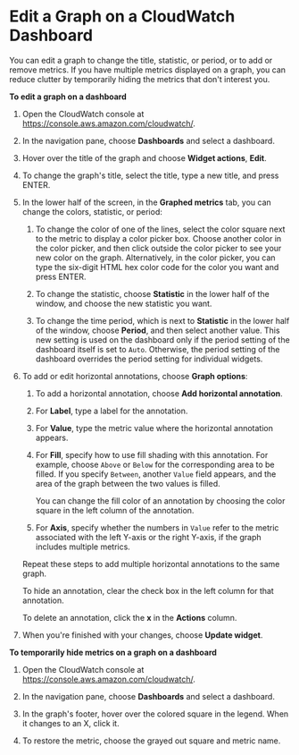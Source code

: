 # Edit a Graph on a CloudWatch Dashboard<a name="edit_graph_dashboard"></a>

You can edit a graph to change the title, statistic, or period, or to add or remove metrics\. If you have multiple metrics displayed on a graph, you can reduce clutter by temporarily hiding the metrics that don't interest you\.

**To edit a graph on a dashboard**

1. Open the CloudWatch console at [https://console\.aws\.amazon\.com/cloudwatch/](https://console.aws.amazon.com/cloudwatch/)\.

1. In the navigation pane, choose **Dashboards** and select a dashboard\.

1. Hover over the title of the graph and choose **Widget actions**, **Edit**\.

1. To change the graph's title, select the title, type a new title, and press ENTER\.

1. In the lower half of the screen, in the **Graphed metrics** tab, you can change the colors, statistic, or period:

   1. To change the color of one of the lines, select the color square next to the metric to display a color picker box\. Choose another color in the color picker, and then click outside the color picker to see your new color on the graph\. Alternatively, in the color picker, you can type the six\-digit HTML hex color code for the color you want and press ENTER\.

   1. To change the statistic, choose **Statistic** in the lower half of the window, and choose the new statistic you want\.

   1. To change the time period, which is next to **Statistic** in the lower half of the window, choose **Period**, and then select another value\. This new setting is used on the dashboard only if the period setting of the dashboard itself is set to `Auto`\. Otherwise, the period setting of the dashboard overrides the period setting for individual widgets\.

1. To add or edit horizontal annotations, choose **Graph options**:

   1. To add a horizontal annotation, choose **Add horizontal annotation**\.

   1. For **Label**, type a label for the annotation\.

   1. For **Value**, type the metric value where the horizontal annotation appears\.

   1. For **Fill**, specify how to use fill shading with this annotation\. For example, choose `Above` or `Below` for the corresponding area to be filled\. If you specify `Between`, another `Value` field appears, and the area of the graph between the two values is filled\.

      You can change the fill color of an annotation by choosing the color square in the left column of the annotation\. 

   1. For **Axis**, specify whether the numbers in `Value` refer to the metric associated with the left Y\-axis or the right Y\-axis, if the graph includes multiple metrics\.

   Repeat these steps to add multiple horizontal annotations to the same graph\.

   To hide an annotation, clear the check box in the left column for that annotation\.

   To delete an annotation, click the **x** in the **Actions** column\.

1. When you're finished with your changes, choose **Update widget**\.

**To temporarily hide metrics on a graph on a dashboard**

1. Open the CloudWatch console at [https://console\.aws\.amazon\.com/cloudwatch/](https://console.aws.amazon.com/cloudwatch/)\.

1. In the navigation pane, choose **Dashboards** and select a dashboard\.

1. In the graph's footer, hover over the colored square in the legend\. When it changes to an X, click it\.

1. To restore the metric, choose the grayed out square and metric name\.